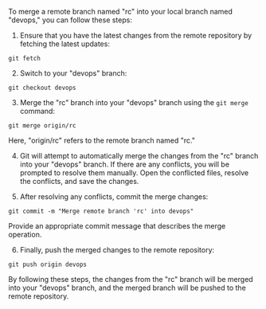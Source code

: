 To merge a remote branch named "rc" into your local branch named "devops," you can follow these steps:

1. Ensure that you have the latest changes from the remote repository by fetching the latest updates:
```
git fetch
```

2. Switch to your "devops" branch:
```
git checkout devops
```

3. Merge the "rc" branch into your "devops" branch using the `git merge` command:
```
git merge origin/rc
```
Here, "origin/rc" refers to the remote branch named "rc."

4. Git will attempt to automatically merge the changes from the "rc" branch into your "devops" branch. If there are any conflicts, you will be prompted to resolve them manually. Open the conflicted files, resolve the conflicts, and save the changes.

5. After resolving any conflicts, commit the merge changes:
```
git commit -m "Merge remote branch 'rc' into devops"
```
Provide an appropriate commit message that describes the merge operation.

6. Finally, push the merged changes to the remote repository:
```
git push origin devops
```

By following these steps, the changes from the "rc" branch will be merged into your "devops" branch, and the merged branch will be pushed to the remote repository.
